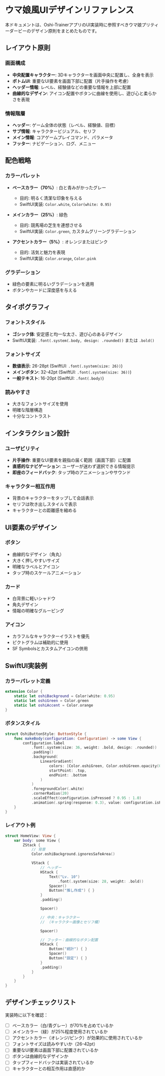 # ウマ娘風UIデザインリファレンス

本ドキュメントは、Oshi-TrainerアプリのUI実装時に参照すべきウマ娘プリティーダービーのデザイン原則をまとめたものです。

## レイアウト原則

### 画面構成
- **中央配置キャラクター**: 3Dキャラクターを画面中央に配置し、全身を表示
- **ボトムUI**: 重要なUI要素を画面下部に配置（片手操作を考慮）
- **ヘッダー情報**: レベル、経験値などの重要な情報を上部に配置
- **曲線的なデザイン**: アイコン配置やボタンに曲線を使用し、遊び心と柔らかさを表現

### 情報階層
- **ヘッダー**: ゲーム全体の状態（レベル、経験値、目標）
- **サブ情報**: キャラクタービジュアル、セリフ
- **メイン情報**: コアゲームプレイコマンド、パラメータ
- **フッター**: ナビゲーション、ログ、メニュー

## 配色戦略

### カラーパレット
- **ベースカラー（70%）**: 白と青みがかったグレー
  - 目的: 明るく清潔な印象を与える
  - SwiftUI実装: `Color.white`, `Color(white: 0.95)`

- **メインカラー（25%）**: 緑色
  - 目的: 競馬場の芝生を連想させる
  - SwiftUI実装: `Color.green`, カスタムグリーングラデーション

- **アクセントカラー（5%）**: オレンジまたはピンク
  - 目的: 活気と魅力を表現
  - SwiftUI実装: `Color.orange`, `Color.pink`

### グラデーション
- 緑色の要素に明るいグラデーションを適用
- ボタンやカードに深度感を与える

## タイポグラフィ

### フォントスタイル
- **ゴシック体**: 安定感と均一な太さ、遊び心のあるデザイン
- SwiftUI実装: `.font(.system(.body, design: .rounded))` または `.bold()`

### フォントサイズ
- **数値表示**: 26-28pt (SwiftUI: `.font(.system(size: 26))`)
- **メインボタン**: 32-42pt (SwiftUI: `.font(.system(size: 36))`)
- **一般テキスト**: 16-20pt (SwiftUI: `.font(.body)`)

### 読みやすさ
- 大きなフォントサイズを使用
- 明確な階層構造
- 十分なコントラスト

## インタラクション設計

### ユーザビリティ
- **片手操作**: 重要なUI要素を親指の届く範囲（画面下部）に配置
- **直感的なナビゲーション**: ユーザーが迷わず選択できる情報提示
- **即座のフィードバック**: タップ時のアニメーションやサウンド

### キャラクター相互作用
- 背景のキャラクターをタップして会話表示
- セリフは吹き出しスタイルで表示
- キャラクターとの距離感を縮める

## UI要素のデザイン

### ボタン
- 曲線的なデザイン（角丸）
- 大きく押しやすいサイズ
- 明確なラベルとアイコン
- タップ時のスケールアニメーション

### カード
- 白背景に軽いシャドウ
- 角丸デザイン
- 情報の明確なグルーピング

### アイコン
- カラフルなキャラクターイラストを優先
- ピクトグラムは補助的に使用
- SF Symbolsとカスタムアイコンの併用

## SwiftUI実装例

### カラーパレット定義
```swift
extension Color {
    static let oshiBackground = Color(white: 0.95)
    static let oshiGreen = Color.green
    static let oshiAccent = Color.orange
}
```

### ボタンスタイル
```swift
struct OshiButtonStyle: ButtonStyle {
    func makeBody(configuration: Configuration) -> some View {
        configuration.label
            .font(.system(size: 36, weight: .bold, design: .rounded))
            .padding()
            .background(
                LinearGradient(
                    colors: [Color.oshiGreen, Color.oshiGreen.opacity(0.8)],
                    startPoint: .top,
                    endPoint: .bottom
                )
            )
            .foregroundColor(.white)
            .cornerRadius(20)
            .scaleEffect(configuration.isPressed ? 0.95 : 1.0)
            .animation(.spring(response: 0.3), value: configuration.isPressed)
    }
}
```

### レイアウト例
```swift
struct HomeView: View {
    var body: some View {
        ZStack {
            // 背景
            Color.oshiBackground.ignoresSafeArea()

            VStack {
                // ヘッダー
                HStack {
                    Text("Lv. 10")
                        .font(.system(size: 28, weight: .bold))
                    Spacer()
                    Button("推し作成") { }
                }
                .padding()

                Spacer()

                // 中央：キャラクター
                // （キャラクター画像とセリフ欄）

                Spacer()

                // フッター：曲線的なボタン配置
                HStack {
                    Button("統計") { }
                    Spacer()
                    Button("設定") { }
                }
                .padding()
            }
        }
    }
}
```

## デザインチェックリスト

実装時に以下を確認：
- [ ] ベースカラー（白/青グレー）が70%を占めているか
- [ ] メインカラー（緑）が25%程度使用されているか
- [ ] アクセントカラー（オレンジ/ピンク）が効果的に使用されているか
- [ ] フォントサイズは読みやすいか（26-42pt）
- [ ] 重要なUI要素は画面下部に配置されているか
- [ ] ボタンは曲線的なデザインか
- [ ] タップフィードバックは実装されているか
- [ ] キャラクターとの相互作用は直感的か
